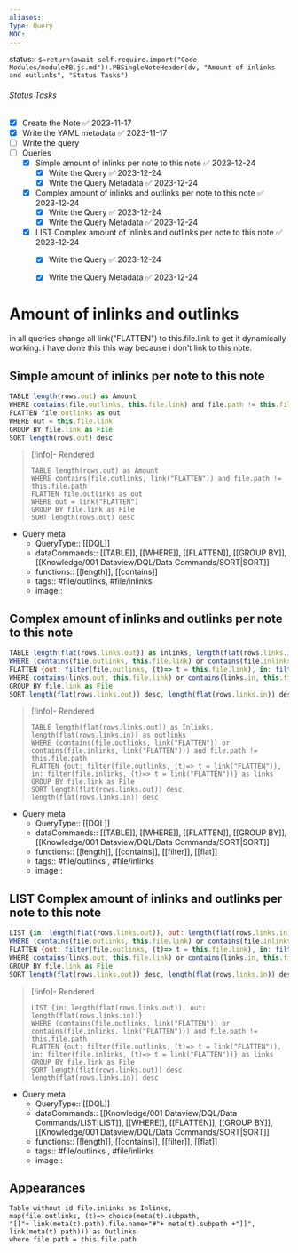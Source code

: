```yaml
---
aliases: 
Type: Query
MOC:
---
```


status:: `$=return(await self.require.import("Code Modules/modulePB.js.md")).PBSingleNoteHeader(dv, "Amount of inlinks and outlinks", "Status Tasks")`

###### Status Tasks
- [x] Create the Note ✅ 2023-11-17
- [x] Write the YAML metadata ✅ 2023-11-17
- [ ] Write the query
- [ ] Queries
    - [x] Simple amount of inlinks per note to this note ✅ 2023-12-24
        - [x] Write the Query ✅ 2023-12-24
        - [x] Write the Query Metadata ✅ 2023-12-24
    - [x] Complex amount of inlinks and outlinks per note to this note ✅ 2023-12-24
        - [x] Write the Query ✅ 2023-12-24
        - [x] Write the Query Metadata ✅ 2023-12-24
    - [x] LIST Complex amount of inlinks and outlinks per note to this note ✅ 2023-12-24
        - [x] Write the Query ✅ 2023-12-24
        - [x] Write the Query Metadata ✅ 2023-12-24


# Amount of inlinks and outlinks

in all queries change all link("FLATTEN") to this.file.link to get it dynamically working. i have done this this way because i don't link to this note.
 
## Simple amount of inlinks per note to this note

```js
TABLE length(rows.out) as Amount
WHERE contains(file.outlinks, this.file.link) and file.path != this.file.path
FLATTEN file.outlinks as out
WHERE out = this.file.link
GROUP BY file.link as File
SORT length(rows.out) desc
```

>[!info]- Rendered
>```dataview
>TABLE length(rows.out) as Amount
>WHERE contains(file.outlinks, link("FLATTEN")) and file.path != this.file.path
>FLATTEN file.outlinks as out
>WHERE out = link("FLATTEN")
>GROUP BY file.link as File
>SORT length(rows.out) desc
>```

- Query meta
    - QueryType:: [[DQL]]
    - dataCommands:: [[TABLE]], [[WHERE]], [[FLATTEN]], [[GROUP BY]], [[Knowledge/001 Dataview/DQL/Data Commands/SORT|SORT]]
    - functions:: [[length]], [[contains]]
    - tags:: #file/outlinks, #file/inlinks
    - image:: 


## Complex amount of inlinks and outlinks per note to this note

```js dataview
TABLE length(flat(rows.links.out)) as inlinks, length(flat(rows.links.in)) as outlinks
WHERE (contains(file.outlinks, this.file.link) or contains(file.inlinks, this.file.link)) and file.path != this.file.path
FLATTEN {out: filter(file.outlinks, (t)=> t = this.file.link), in: filter(file.inlinks, (t)=> t = this.file.link)} as links
WHERE contains(links.out, this.file.link) or contains(links.in, this.file.link)
GROUP BY file.link as File
SORT length(flat(rows.links.out)) desc, length(flat(rows.links.in)) desc
```

>[!info]- Rendered
>```dataview
>TABLE length(flat(rows.links.out)) as Inlinks,  length(flat(rows.links.in)) as outlinks
>WHERE (contains(file.outlinks, link("FLATTEN")) or contains(file.inlinks, link("FLATTEN"))) and file.path != this.file.path
>FLATTEN {out: filter(file.outlinks, (t)=> t = link("FLATTEN")), in: filter(file.inlinks, (t)=> t = link("FLATTEN"))} as links
>GROUP BY file.link as File
>SORT length(flat(rows.links.out)) desc, length(flat(rows.links.in)) desc
>```

- Query meta
    - QueryType:: [[DQL]]
    - dataCommands:: [[TABLE]], [[WHERE]], [[FLATTEN]], [[GROUP BY]], [[Knowledge/001 Dataview/DQL/Data Commands/SORT|SORT]]
    - functions:: [[length]], [[contains]], [[filter]], [[flat]]
    - tags:: #file/outlinks , #file/inlinks 
    - image:: 


## LIST Complex amount of inlinks and outlinks per note to this note

```js dataview
LIST {in: length(flat(rows.links.out)), out: length(flat(rows.links.in))}
WHERE (contains(file.outlinks, this.file.link) or contains(file.inlinks, this.file.link)) and file.path != this.file.path
FLATTEN {out: filter(file.outlinks, (t)=> t = this.file.link), in: filter(file.inlinks, (t)=> t = this.file.link)} as links
WHERE contains(links.out, this.file.link) or contains(links.in, this.file.link)
GROUP BY file.link as File
SORT length(flat(rows.links.out)) desc, length(flat(rows.links.in)) desc
```

>[!info]- Rendered
>```dataview
>LIST {in: length(flat(rows.links.out)), out: length(flat(rows.links.in))}
>WHERE (contains(file.outlinks, link("FLATTEN")) or contains(file.inlinks, link("FLATTEN"))) and file.path != this.file.path
>FLATTEN {out: filter(file.outlinks, (t)=> t = link("FLATTEN")), in: filter(file.inlinks, (t)=> t = link("FLATTEN"))} as links
>GROUP BY file.link as File
>SORT length(flat(rows.links.out)) desc, length(flat(rows.links.in)) desc
>```

- Query meta
    - QueryType:: [[DQL]]
    - dataCommands:: [[Knowledge/001 Dataview/DQL/Data Commands/LIST|LIST]], [[WHERE]], [[FLATTEN]], [[GROUP BY]], [[Knowledge/001 Dataview/DQL/Data Commands/SORT|SORT]]
    - functions:: [[length]], [[contains]], [[filter]], [[flat]]
    - tags:: #file/outlinks , #file/inlinks 
    - image:: 





## Appearances

```dataview
Table without id file.inlinks as Inlinks, 
map(file.outlinks, (t)=> choice(meta(t).subpath, 
"[["+ link(meta(t).path).file.name+"#"+ meta(t).subpath +"]]", 
link(meta(t).path))) as Outlinks
where file.path = this.file.path
```




